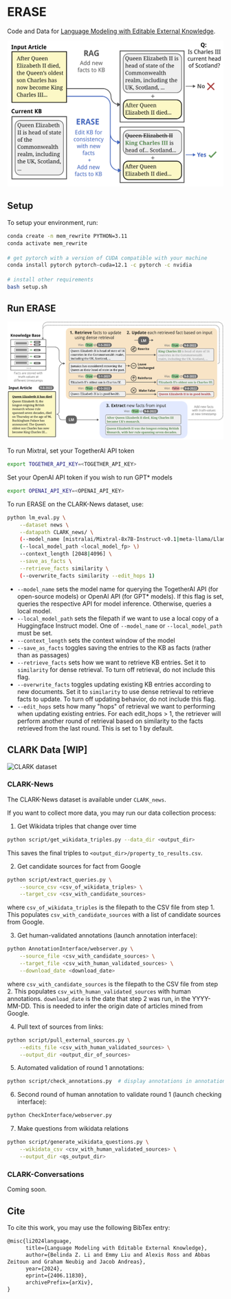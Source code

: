 # ERASE
Code and Data for [Language Modeling with Editable External Knowledge](https://arxiv.org/html/2406.11830v1).

<!-- insert image -->
![teaser](imgs/teaser.png)


## Setup
To setup your environment, run:
```bash
conda create -n mem_rewrite PYTHON=3.11
conda activate mem_rewrite

# get pytorch with a version of CUDA compatible with your machine
conda install pytorch pytorch-cuda=12.1 -c pytorch -c nvidia

# install other requirements
bash setup.sh
```


## Run ERASE
![ERASE overview](imgs/method.png)

To run Mixtral, set your TogetherAI API token
```bash
export TOGETHER_API_KEY=<TOGETHER_API_KEY>
```

Set your OpenAI API token if you wish to run GPT* models
```bash
export OPENAI_API_KEY=<OPENAI_API_KEY>
```

To run ERASE on the CLARK-News dataset, use:
```bash
python lm_eval.py \
    --dataset news \
    --datapath CLARK_news/ \
    (--model_name [mistralai/Mixtral-8x7B-Instruct-v0.1|meta-llama/Llama-3-8b-chat-hf]) \
    (--local_model_path <local_model_fp> \)
    --context_length [2048|4096] \
    --save_as_facts \
    --retrieve_facts similarity \
    (--overwrite_facts similarity --edit_hops 1)
```

* `--model_name` sets the model name for querying the TogetherAI API (for open-source models) or OpenAI API (for GPT* models). If this flag is set, queries the respective API for model inference. Otherwise, queries a local model.
* `--local_model_path` sets the filepath if we want to use a local copy of a Huggingface Instruct model. One of `--model_name` or `--local_model_path` must be set.
* `--context_length` sets the context window of the model
* `--save_as_facts` toggles saving the entries to the KB as facts (rather than as passages)
* `--retrieve_facts` sets how we want to retrieve KB entries. Set it to `similarity` for dense retrieval. To turn off retrieval, do not include this flag. 
* `--overwrite_facts` toggles updating existing KB entries according to new documents. Set it to `similarity` to use dense retrieval to retrieve facts to update. To turn off updating behavior, do not include this flag. 
* `--edit_hops` sets how many "hops" of retrieval we want to performing when updating existing entries. For each edit_hops > 1, the retriever will perform another round of retrieval based on similarity to the facts retrieved from the last round. This is set to 1 by default.




## CLARK Data [WIP]
![CLARK dataset](imgs/dataset.png)

### CLARK-News
The CLARK-News dataset is available under `CLARK_news`.

If you want to collect more data, you may run our data collection process:

1. Get Wikidata triples that change over time
```bash
python script/get_wikidata_triples.py --data_dir <output_dir>
```
This saves the final triples to `<output_dir>/property_to_results.csv`.

2. Get candidate sources for fact from Google
```bash
python script/extract_queries.py \
    --source_csv <csv_of_wikidata_triples> \
    --target_csv <csv_with_candidate_sources>
```
where `csv_of_wikidata_triples` is the filepath to the CSV file from step 1.
This populates `csv_with_candidate_sources` with a list of candidate sources from Google.

3. Get human-validated annotations (launch annotation interface):
```bash
python AnnotationInterface/webserver.py \
    --source_file <csv_with_candidate_sources> \
    --target_file <csv_with_human_validated_sources> \
    --download_date <download_date>
```
where `csv_with_candidate_sources` is the filepath to the CSV file from step 2.
This populates `csv_with_human_validated_sources` with human annotations.
`download_date` is the date that step 2 was run, in the YYYY-MM-DD. This is needed to infer the origin date of articles mined from Google.

4. Pull text of sources from links:
```bash
python script/pull_external_sources.py \
    --edits_file <csv_with_human_validated_sources> \
    --output_dir <output_dir_of_sources>
```

5. Automated validation of round 1 annotations:
```bash
python script/check_annotations.py  # display annotations in annotations.html
```

6. Second round of human annotation to validate round 1 (launch checking interface):
```bash
python CheckInterface/webserver.py
```

7. Make questions from wikidata relations

```bash
python script/generate_wikidata_questions.py \
    --wikidata_csv <csv_with_human_validated_sources> \
    --output_dir <qs_output_dir>
```


### CLARK-Conversations
Coming soon.

## Cite
To cite this work, you may use the following BibTex entry:
```
@misc{li2024language,
      title={Language Modeling with Editable External Knowledge}, 
      author={Belinda Z. Li and Emmy Liu and Alexis Ross and Abbas Zeitoun and Graham Neubig and Jacob Andreas},
      year={2024},
      eprint={2406.11830},
      archivePrefix={arXiv},
}
```